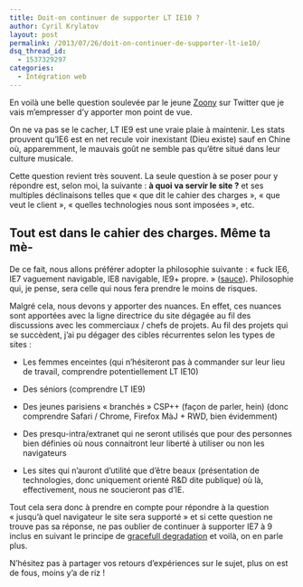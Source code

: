 ```yaml
---
title: Doit-on continuer de supporter LT IE10 ?
author: Cyril Krylatov
layout: post
permalink: /2013/07/26/doit-on-continuer-de-supporter-lt-ie10/
dsq_thread_id:
  - 1537329297
categories:
  - Intégration web
---
```

<p class="is-intro">
  En voilà une belle question soulevée par le jeune <a href="https://twitter.com/zoontek/status/360822509655953408">Zoony</a> sur Twitter que je vais m&rsquo;empresser d&rsquo;y apporter mon point de vue.
</p>

<!--more-->

On ne va pas se le cacher, LT IE9 est une vraie plaie à maintenir. Les stats prouvent qu&rsquo;IE6 est en net recule voir inexistant (Dieu existe) sauf en Chine où, apparemment, le mauvais goût ne semble pas qu&rsquo;être situé dans leur culture musicale.

Cette question revient très souvent. La seule question à se poser pour y répondre est, selon moi, la suivante : **à quoi va servir le site ?** et ses multiples déclinaisons telles que &laquo;&nbsp;que dit le cahier des charges&nbsp;&raquo;, &laquo;&nbsp;que veut le client&nbsp;&raquo;, &laquo;&nbsp;quelles technologies nous sont imposées&nbsp;&raquo;, etc.

## Tout est dans le cahier des charges. Même ta mè-

De ce fait, nous allons préférer adopter la philosophie suivante : &laquo;&nbsp;fuck IE6, IE7 vaguement navigable, IE8 navigable, IE9+ propre.&nbsp;&raquo; ([sauce][1]). Philosophie qui, je pense, sera celle qui nous fera prendre le moins de risques.

Malgré cela, nous devons y apporter des nuances. En effet, ces nuances sont apportées avec la ligne directrice du site dégagée au fil des discussions avec les commerciaux / chefs de projets. Au fil des projets qui se succèdent, j&rsquo;ai pu dégager des cibles récurrentes selon les types de sites :

  * Les femmes enceintes (qui n&rsquo;hésiteront pas à commander sur leur lieu de travail, comprendre potentiellement LT IE10)
  * Des séniors (comprendre LT IE9)
  * Des jeunes parisiens &laquo;&nbsp;branchés&nbsp;&raquo; CSP++ (façon de parler, hein) (donc comprendre Safari / Chrome, Firefox MàJ + RWD, bien évidemment)
  * Des presqu-intra/extranet qui ne seront utilisés que pour des personnes bien définies où nous connaitront leur liberté à utiliser ou non les navigateurs
  * Les sites qui n&rsquo;auront d&rsquo;utilité que d&rsquo;être beaux (présentation de technologies, donc uniquement orienté R&D dite publique) où là, effectivement, nous ne soucieront pas d&rsquo;IE. </ul> 
    Tout cela sera donc à prendre en compte pour répondre à la question &laquo;&nbsp;jusqu&rsquo;à quel navigateur le site sera supporté&nbsp;&raquo; et si cette question ne trouve pas sa réponse, ne pas oublier de continuer à supporter IE7 à 9 inclus en suivant le principe de [gracefull degradation][2] et voilà, on en parle plus.
    
    N&rsquo;hésitez pas à partager vos retours d&rsquo;expériences sur le sujet, plus on est de fous, moins y&rsquo;a de riz !

 [1]: https://twitter.com/darklg/status/360831711250104320
 [2]: https://www.google.fr/search?q=gracefull+degradation+css&oq=gracefull+degradation+css&aqs=chrome.0.69i57j0l3.3418j0&sourceid=chrome&ie=UTF-8